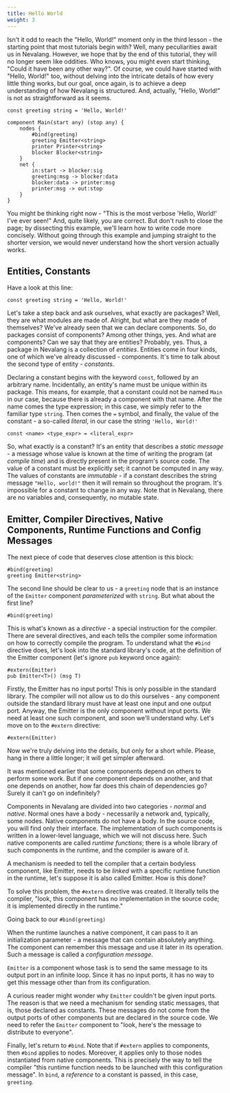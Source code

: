 ```yaml
---
title: Hello World
weight: 3
---
```


Isn't it odd to reach the "Hello, World!" moment only in the third lesson - the starting point that most tutorials begin with? Well, many peculiarities await us in Nevalang. However, we hope that by the end of this tutorial, they will no longer seem like oddities. Who knows, you might even start thinking, "Could it have been any other way?". Of course, we could have started with "Hello, World!" too, without delving into the intricate details of how every little thing works, but our goal, once again, is to achieve a deep understanding of how Nevalang is structured. And, actually, "Hello, World!" is not as straightforward as it seems.

```neva
const greeting string = 'Hello, World!'

component Main(start any) (stop any) {
	nodes {
		#bind(greeting)
		greeting Emitter<string>
		printer Printer<string>
		blocker Blocker<string>
	}
	net {
		in:start -> blocker:sig
		greeting:msg -> blocker:data
		blocker:data -> printer:msg
		printer:msg -> out:stop
	}
}
```

You might be thinking right now - "This is the most verbose 'Hello, World!' I've ever seen!" And, quite likely, you are correct. But don't rush to close the page; by dissecting this example, we'll learn how to write code more concisely. Without going through this example and jumping straight to the shorter version, we would never understand how the short version actually works.

## Entities, Constants

Have a look at this line:

```neva
const greeting string = 'Hello, World!'
```

Let's take a step back and ask ourselves, what exactly are packages? Well, they are what modules are made of. Alright, but what are they made of themselves? We've already seen that we can declare components. So, do packages consist of components? Among other things, yes. And what are components? Can we say that they are entities? Probably, yes. Thus, a package in Nevalang is a collection of _entities_. Entities come in four kinds, one of which we've already discussed - components. It's time to talk about the second type of entity - _constants_.

Declaring a constant begins with the keyword `const`, followed by an arbitrary name. Incidentally, an entity's name must be unique within its package. This means, for example, that a constant could not be named `Main` in our case, because there is already a component with that name. After the name comes the type expression; in this case, we simply refer to the familiar type `string`. Then comes the `=` symbol, and finally, the value of the constant - a so-called _literal_, in our case the string `'Hello, World!'`

```
const <name> <type_expr> = <literal_expr>
```

So, what exactly is a constant? It's an entity that describes a _static message_ - a message whose value is known at the time of writing the program (at _compile time_) and is directly present in the program's source code. The value of a constant must be explicitly set; it cannot be computed in any way. The values of constants are _immutable_ - if a constant describes the string message `"Hello, world!"` then it will remain so throughout the program. It's impossible for a constant to change in any way. Note that in Nevalang, there are no variables and, consequently, no mutable state.

## Emitter, Compiler Directives, Native Components, Runtime Functions and Config Messages

The next piece of code that deserves close attention is this block:

```neva
#bind(greeting)
greeting Emitter<string>
```

The second line should be clear to us - a `greeting` node that is an instance of the `Emitter` component _parameterized_ with `string`. But what about the first line?

```
#bind(greeting)
```

This is what's known as a _directive_ - a special instruction for the compiler. There are several directives, and each tells the compiler some information on how to correctly compile the program. To understand what the `#bind` directive does, let's look into the standard library's code, at the definition of the Emitter component (let's ignore `pub` keyword once again):

```
#extern(Emitter)
pub Emitter<T>() (msg T)
```

Firstly, the Emitter has no input ports! This is only possible in the standard library. The compiler will not allow us to do this ourselves - any component outside the standard library must have at least one input and one output port. Anyway, the Emitter is the only component without input ports. We need at least one such component, and soon we'll understand why. Let's move on to the `#extern` directive:

```neva
#extern(Emitter)
```

Now we're truly delving into the details, but only for a short while. Please, hang in there a little longer; it will get simpler afterward.

It was mentioned earlier that some components depend on others to perform some work. But if one component depends on another, and that one depends on another, how far does this chain of dependencies go? Surely it can't go on indefinitely?

Components in Nevalang are divided into two categories - _normal_ and _native_. Normal ones have a body - necessarily a network and, typically, some nodes. Native components do not have a body. In the source code, you will find only their interface. The implementation of such components is written in a lower-level language, which we will not discuss here. Such native components are called _runtime functions_; there is a whole library of such components in the runtime, and the compiler is aware of it.

A mechanism is needed to tell the compiler that a certain bodyless component, like Emitter, needs to be _linked_ with a specific runtime function in the runtime, let's suppose it is also called Emitter. How is this done?

To solve this problem, the `#extern` directive was created. It literally tells the compiler, "look, this component has no implementation in the source code; it is implemented directly in the runtime."

Going back to our `#bind(greeting)`

When the runtime launches a native component, it can pass to it an initialization parameter - a message that can contain absolutely anything. The component can remember this message and use it later in its operation. Such a message is called a _configuration message_.

`Emitter` is a component whose task is to send the same message to its output port in an infinite loop. Since it has no input ports, it has no way to get this message other than from its configuration.

A curious reader might wonder why `Emitter` couldn't be given input ports. The reason is that we need a mechanism for sending static messages, that is, those declared as constants. These messages do not come from the output ports of other components but are declared in the source code. We need to refer the `Emitter` component to "look, here's the message to distribute to everyone".

Finally, let's return to `#bind`. Note that if `#extern` applies to components, then `#bind` applies to nodes. Moreover, it applies only to those nodes instantiated from native components. This is precisely the way to tell the compiler "this runtime function needs to be launched with this configuration message". In `bind`, a _reference_ to a constant is passed, in this case, `greeting`.